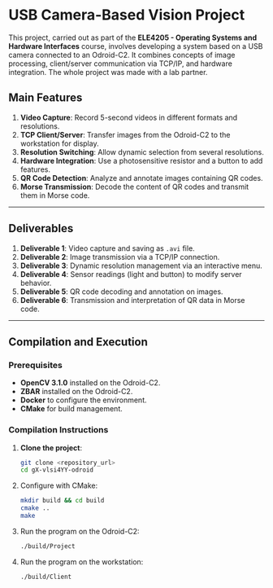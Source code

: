 # USB Camera-Based Vision Project

This project, carried out as part of the **ELE4205 - Operating Systems and Hardware Interfaces** course, involves developing a system based on a USB camera connected to an Odroid-C2. It combines concepts of image processing, client/server communication via TCP/IP, and hardware integration. The whole project was made with a lab partner.

## Main Features

1. **Video Capture**: Record 5-second videos in different formats and resolutions.
2. **TCP Client/Server**: Transfer images from the Odroid-C2 to the workstation for display.
3. **Resolution Switching**: Allow dynamic selection from several resolutions.
4. **Hardware Integration**: Use a photosensitive resistor and a button to add features.
5. **QR Code Detection**: Analyze and annotate images containing QR codes.
6. **Morse Transmission**: Decode the content of QR codes and transmit them in Morse code.

---

## Deliverables

1. **Deliverable 1**: Video capture and saving as `.avi` file.
2. **Deliverable 2**: Image transmission via a TCP/IP connection.
3. **Deliverable 3**: Dynamic resolution management via an interactive menu.
4. **Deliverable 4**: Sensor readings (light and button) to modify server behavior.
5. **Deliverable 5**: QR code decoding and annotation on images.
6. **Deliverable 6**: Transmission and interpretation of QR data in Morse code.

---

## Compilation and Execution

### Prerequisites

- **OpenCV 3.1.0** installed on the Odroid-C2.
- **ZBAR** installed on the Odroid-C2.
- **Docker** to configure the environment.
- **CMake** for build management.

### Compilation Instructions

1. **Clone the project**:
   ```bash
   git clone <repository_url>
   cd gX-vlsi4YY-odroid
2. Configure with CMake:
   ```bash
   mkdir build && cd build
   cmake ..
   make
3. Run the program on the Odroid-C2:
   ```bash
   ./build/Project

4. Run the program on the workstation:
   ```bash
   ./build/Client






